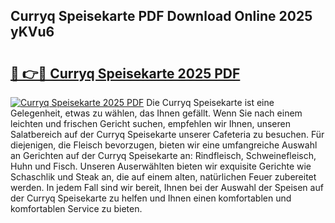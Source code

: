## Curryq Speisekarte PDF Download Online 2025 yKVu6

# <h2><a href="http://gcdpwpe.nevu.top/?p=Curryq+Speisekarte">🔗 👉🔴 Curryq Speisekarte 2025 PDF</a></h2>

[![Curryq Speisekarte 2025 PDF](https://i.imgur.com/dBaPXMq.png)](http://gcdpwpe.nevu.top/?p=Curryq+Speisekarte)
Die Curryq Speisekarte ist eine Gelegenheit, etwas zu wählen, das Ihnen gefällt. Wenn Sie nach einem leichten und frischen Gericht suchen, empfehlen wir Ihnen, unseren Salatbereich auf der Curryq Speisekarte unserer Cafeteria zu besuchen. Für diejenigen, die Fleisch bevorzugen, bieten wir eine umfangreiche Auswahl an Gerichten auf der Curryq Speisekarte an: Rindfleisch, Schweinefleisch, Huhn und Fisch. Unseren Auserwählten bieten wir exquisite Gerichte wie Schaschlik und Steak an, die auf einem alten, natürlichen Feuer zubereitet werden. In jedem Fall sind wir bereit, Ihnen bei der Auswahl der Speisen auf der Curryq Speisekarte zu helfen und Ihnen einen komfortablen und komfortablen Service zu bieten.
